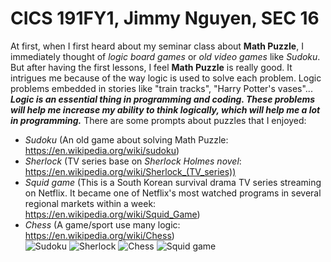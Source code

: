 # CICS 191FY1, Jimmy Nguyen, SEC 16
At first, when I first heard about my seminar class about **Math Puzzle**, I immediately thought of *logic board games* or *old video games* like *Sudoku*. 
But after having the first lessons, I feel **Math Puzzle** is really good. It intrigues me because of the way logic is used to solve each problem. Logic problems embedded in stories like "train tracks", "Harry Potter's vases"...
***Logic is an essential thing in programming and coding. These problems will help me increase my ability to think logically, which will help me a lot in programming.*** There are some prompts about puzzles that I enjoyed:
* *Sudoku* (An old game about solving Math Puzzle: https://en.wikipedia.org/wiki/sudoku)
* *Sherlock* (TV series base on *Sherlock Holmes novel*: https://en.wikipedia.org/wiki/Sherlock_(TV_series))
* *Squid game* (This is a South Korean survival drama TV series streaming on Netflix. It became one of Netflix's most watched programs in several regional markets within a week: https://en.wikipedia.org/wiki/Squid_Game)
* *Chess* (A game/sport use many logic: https://en.wikipedia.org/wiki/Chess)             
![Sudoku](https://user-images.githubusercontent.com/91865638/135909083-c0e27e44-eb9e-46ea-bf9b-22b530aca5f4.png)
![Sherlock](https://user-images.githubusercontent.com/91865638/135909148-050b2525-eb68-4d67-bff7-e92d84fc3c29.png)
![Chess](https://user-images.githubusercontent.com/91865638/135909505-7d15441c-a398-4ae0-93a8-1ecf8babbaaa.png)
![Squid game](https://user-images.githubusercontent.com/91865638/135909265-c197c237-98cc-465e-88cf-85b0c045c640.png)


